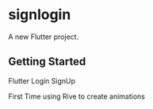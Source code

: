 # signlogin

A new Flutter project.

## Getting Started

Flutter Login SignUp

First Time using Rive to create animations
